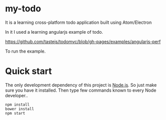 # my-todo

It is a learning cross-platform todo application built using Atom/Electron 

In it I used a learning angularjs example of todo.

https://github.com/tastejs/todomvc/blob/gh-pages/examples/angularjs-perf

To run the example.

# Quick start
The only development dependency of this project is [Node.js](http://nodejs.org/download). So just make sure you have it installed. Then type few commands known to every Node developer..

``` 
npm install
bower install
npm start
```
